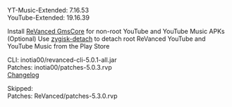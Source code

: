 YT-Music-Extended: 7.16.53  
YouTube-Extended: 19.16.39  

Install [ReVanced GmsCore](https://github.com/ReVanced/GmsCore/releases/latest) for non-root YouTube and YouTube Music APKs  
(Optional) Use [zygisk-detach](https://github.com/j-hc/zygisk-detach/releases/latest) to detach root ReVanced YouTube and YouTube Music from the Play Store
  
CLI: inotia00/revanced-cli-5.0.1-all.jar  
Patches: inotia00/patches-5.0.3.rvp  
[Changelog](https://github.com/inotia00/revanced-patches/releases/tag/v5.0.3)  

Skipped:  
Patches: ReVanced/patches-5.3.0.rvp      
